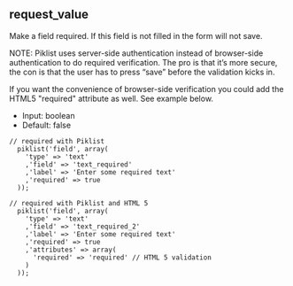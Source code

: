 ## request_value

Make a field required. If this field is not filled in the form will not save.

NOTE: Piklist uses server-side authentication instead of browser-side authentication to do required verification. The pro is that it’s more secure, the con is that the user has to press “save” before the validation kicks in.

If you want the convenience of browser-side verification you could add the HTML5 "required" attribute as well. See example below.

* Input: boolean
* Default: false

```
// required with Piklist
  piklist('field', array(
    'type' => 'text'
    ,'field' => 'text_required'
    ,'label' => 'Enter some required text'
    ,'required' => true
  ));
```

```
// required with Piklist and HTML 5
  piklist('field', array(
    'type' => 'text'
    ,'field' => 'text_required_2'
    ,'label' => 'Enter some required text'
    ,'required' => true
    ,'attributes' => array(
      'required' => 'required' // HTML 5 validation
    )
  ));
```
